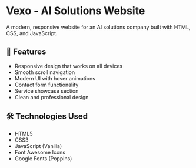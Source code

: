 # Vexo - AI Solutions Website

A modern, responsive website for an AI solutions company built with HTML, CSS, and JavaScript.

## 🚀 Features

- Responsive design that works on all devices
- Smooth scroll navigation
- Modern UI with hover animations
- Contact form functionality
- Service showcase section
- Clean and professional design

## 🛠️ Technologies Used

- HTML5
- CSS3
- JavaScript (Vanilla)
- Font Awesome Icons
- Google Fonts (Poppins)
